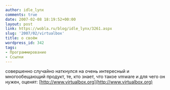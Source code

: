 ```yaml
---
author: idle_lynx
comments: true
date: 2007-02-08 18:19:52+00:00
layout: post
link: https://wobla.ru/blog/idle_lynx/3261.aspx
slug: '2007/02/virtualbox'
title: о своём
wordpress_id: 342
tags:
- Программирование
- Ссылки
---
```


совершенно случайно наткнулся на очень интересный и многообещающий продукт, те, кто знает, что такое vmware и для чего он нужен, оценят: [http://www.virtualbox.org](http://www.virtualbox.org)
